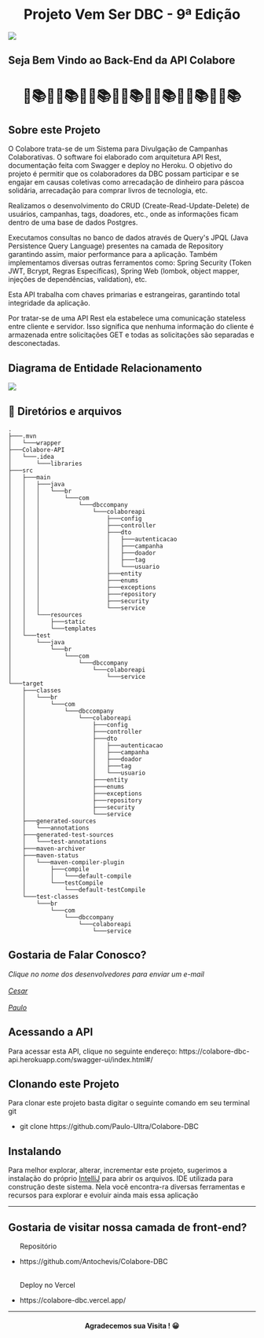 <h1 align=center>Projeto Vem Ser DBC - 9ª Edição</h1>

<img src="https://user-images.githubusercontent.com/92181625/174544191-09485209-4752-4143-b750-688e5cbabe91.png">

<h2>Seja Bem Vindo ao Back-End da API Colabore</h2>
<h1 align="center">🎁📚🎀🎁📚🎀🎁📚🎀🎁📚🎀🎁📚🎀🎁📚🎀🎁📚</h1>

<h2> Sobre este Projeto </h2>

<p>O Colabore trata-se de um Sistema para Divulgação de Campanhas Colaborativas. O software foi elaborado com arquitetura API Rest, documentação feita com Swagger e deploy no Heroku. 
O objetivo do projeto é permitir que os colaboradores da DBC possam participar e se engajar em causas coletivas como arrecadação de dinheiro para páscoa solidária, arrecadação para comprar livros de tecnologia, etc.</p>
<p>Realizamos o desenvolvimento do CRUD (Create-Read-Update-Delete) de usuários, campanhas, tags, doadores, etc., onde as informações ficam dentro de uma base de dados Postgres.
<p>Executamos consultas no banco de dados através de Query's JPQL (Java Persistence Query Language) presentes na camada de Repository garantindo assim, maior performance para a aplicação. Também implementamos diversas outras ferramentos como: Spring Security (Token JWT, Bcrypt, Regras Específicas), Spring Web (lombok, object mapper, injeções de dependências, validation), etc.</p>
<p>Esta API trabalha com chaves primarias e estrangeiras, garantindo total integridade da aplicação.</p>
<p>Por tratar-se de uma API Rest ela estabelece uma comunicação stateless entre cliente e servidor. Isso significa que nenhuma informação do cliente é armazenada entre solicitações GET e todas as solicitações são separadas e desconectadas.</p>
<h2>Diagrama de Entidade Relacionamento</h2>
<img src="https://user-images.githubusercontent.com/92181625/185804429-f437b2ec-151e-4028-a599-79829f27969c.png">

<h2>📁 Diretórios e arquivos</h2>

```
.
├───.mvn
│   └───wrapper
├───Colabore-API
│   └───.idea
│       └───libraries
├───src
│   ├───main
│   │   ├───java
│   │   │   └───br
│   │   │       └───com
│   │   │           └───dbccompany
│   │   │               └───colaboreapi
│   │   │                   ├───config
│   │   │                   ├───controller
│   │   │                   ├───dto
│   │   │                   │   ├───autenticacao
│   │   │                   │   ├───campanha
│   │   │                   │   ├───doador
│   │   │                   │   ├───tag
│   │   │                   │   └───usuario
│   │   │                   ├───entity
│   │   │                   ├───enums
│   │   │                   ├───exceptions
│   │   │                   ├───repository
│   │   │                   ├───security
│   │   │                   └───service
│   │   └───resources
│   │       ├───static
│   │       └───templates
│   └───test
│       └───java
│           └───br
│               └───com
│                   └───dbccompany
│                       └───colaboreapi
│                           └───service
└───target
    ├───classes
    │   └───br
    │       └───com
    │           └───dbccompany
    │               └───colaboreapi
    │                   ├───config
    │                   ├───controller
    │                   ├───dto
    │                   │   ├───autenticacao
    │                   │   ├───campanha
    │                   │   ├───doador
    │                   │   ├───tag
    │                   │   └───usuario
    │                   ├───entity
    │                   ├───enums
    │                   ├───exceptions
    │                   ├───repository
    │                   ├───security
    │                   └───service
    ├───generated-sources
    │   └───annotations
    ├───generated-test-sources
    │   └───test-annotations
    ├───maven-archiver
    ├───maven-status
    │   └───maven-compiler-plugin
    │       ├───compile
    │       │   └───default-compile
    │       └───testCompile
    │           └───default-testCompile
    └───test-classes
        └───br
            └───com
                └───dbccompany
                    └───colaboreapi
                        └───service

```
<h2>Gostaria de Falar Conosco?</h2>
<address>
Clique no nome dos desenvolvedores para enviar um e-mail
<br>
<br>
<a href="mailto:cesar.desenvolvedor@gmail.com">Cesar</a>
<br>
<br>
<a href="mailto:prfultra@yahoo.com.br">Paulo</a> 
</address>
<h2>Acessando a API</h2>
Para acessar esta API, clique no seguinte endereço: https://colabore-dbc-api.herokuapp.com/swagger-ui/index.html#/
<h2>Clonando este Projeto</h2>
<p>Para clonar este projeto basta digitar o seguinte comando em seu terminal git<p>
<ul>
  <li> git clone https://github.com/Paulo-Ultra/Colabore-DBC
</ul>
<h2>Instalando</h2>  
<p>Para melhor explorar, alterar, incrementar este projeto, sugerimos a instalação do próprio <a href="https://www.jetbrains.com/pt-br/idea/download/#section=windows">IntelliJ</a> para abrir os arquivos. IDE utilizada
  para construção deste sistema. Nela você encontra-ra diversas ferramentas e recursos para explorar e evoluir ainda mais essa aplicação</p>
<hr>
<h2>Gostaria de visitar nossa camada de front-end?</h2>  
<ul>
  <p>Repositório</p>
  <li>https://github.com/Antochevis/Colabore-DBC</li>
  <br>
  <p>Deploy no Vercel</p>
  <li>https://colabore-dbc.vercel.app/</li>
</ul>
<hr>
<h4 align="center">Agradecemos sua Visita ! 😀</h4>
